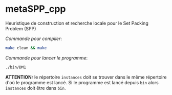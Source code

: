# metaSPP_cpp
Heuristique de construction et recherche locale pour le Set Packing Problem (SPP)

*Commande pour compiler*:
```bash
make clean && make
```

*Commande pour lancer le programme*:
```bash
./bin/DM1
```

**ATTENTION:** le répertoire `instances` doit se trouver dans le même répertoire d'où le programme est lancé. Si le programme est lancé depuis `bin` alors `instances` doit être dans `bin`.
